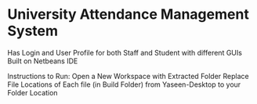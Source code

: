 # University Attendance Management System

Has Login and User Profile for both Staff and Student with different GUIs
Built on Netbeans IDE

Instructions to Run:
Open a New Workspace with Extracted Folder
Replace File Locations of Each file (in Build Folder) from Yaseen-Desktop to your Folder Location
